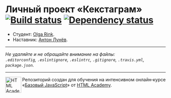 # Личный проект «Кекстаграм» [![Build status][travis-image]][travis-url] [![Dependency status][dependency-image]][dependency-url]

* Студент: [Olga Rink](https://up.htmlacademy.ru/javascript/5/user/79675).
* Наставник: [Антон Лунёв](https://htmlacademy.ru/profile/id118520).

---

_Не удаляйте и не обращайте внимание на файлы:_<br>
_`.editorconfig`, `.eslintignore`, `.eslintrc`, `.gitignore`, `.travis.yml`, `package.json`._

---

<a href="https://htmlacademy.ru/intensive/javascript"><img align="left" width="50" height="50" title="HTML Academy" src="https://up.htmlacademy.ru/static/img/intensive/javascript/logo-for-github.svg"></a>

Репозиторий создан для обучения на интенсивном онлайн‑курсе «[Базовый JavaScript](https://htmlacademy.ru/intensive/javascript)» от [HTML Academy](https://htmlacademy.ru).

[travis-image]: https://travis-ci.org/htmlacademy-javascript/142769-kekstagram.svg?branch=master
[travis-url]: https://travis-ci.org/htmlacademy-javascript/142769-kekstagram
[dependency-image]: https://david-dm.org/htmlacademy-javascript/142769-kekstagram.svg?style=flat-square
[dependency-url]: https://david-dm.org/htmlacademy-javascript/142769-kekstagram
